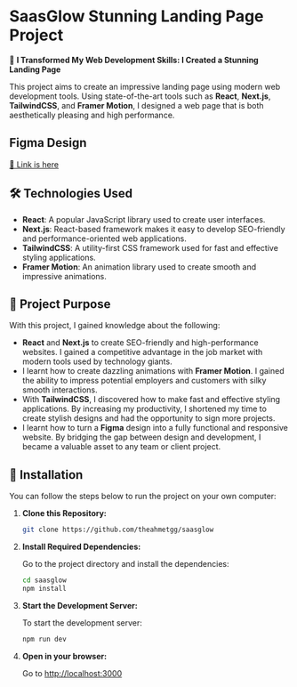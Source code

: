 # SaasGlow Stunning Landing Page Project

🚀 **I Transformed My Web Development Skills: I Created a Stunning Landing Page**

This project aims to create an impressive landing page using modern web development tools. Using state-of-the-art tools such as **React**, **Next.js**, **TailwindCSS**, and **Framer Motion**, I designed a web page that is both aesthetically pleasing and high performance.


## Figma Design

[🔗 Link is here](https://www.figma.com/design/ws5FjHDAtHLF5p4iJI18EM/SaaS-Website-UI-Kit-%E2%80%94-Framer-Website-Kit-(Community)?node-id=0-1&t=w1CXahTuLhz1aKno-1)

## 🛠 Technologies Used

- **React**: A popular JavaScript library used to create user interfaces.
- **Next.js**: React-based framework makes it easy to develop SEO-friendly and performance-oriented web applications.
- **TailwindCSS**: A utility-first CSS framework used for fast and effective styling applications.
- **Framer Motion**: An animation library used to create smooth and impressive animations.

## 🎯 Project Purpose

With this project, I gained knowledge about the following:

- **React** and **Next.js** to create SEO-friendly and high-performance websites. I gained a competitive advantage in the job market with modern tools used by technology giants.
- I learnt how to create dazzling animations with **Framer Motion**. I gained the ability to impress potential employers and customers with silky smooth interactions.
- With **TailwindCSS**, I discovered how to make fast and effective styling applications. By increasing my productivity, I shortened my time to create stylish designs and had the opportunity to sign more projects.
- I learnt how to turn a **Figma** design into a fully functional and responsive website. By bridging the gap between design and development, I became a valuable asset to any team or client project.

## 📂 Installation

You can follow the steps below to run the project on your own computer:

1. **Clone this Repository:**

   ```bash
   git clone https://github.com/theahmetgg/saasglow
   ```

2. **Install Required Dependencies:**

   Go to the project directory and install the dependencies:

   ```bash
   cd saasglow
   npm install
   ```

3. **Start the Development Server:**

   To start the development server:

   ```bash
   npm run dev
   ```

4. **Open in your browser:**

   Go to [http://localhost:3000](http://localhost:3000)